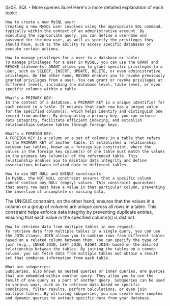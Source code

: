 0x0E. SQL - More queries
Sure! Here's a more detailed explanation of each topic:

    How to create a new MySQL user:
    Creating a new MySQL user involves using the appropriate SQL command, typically within the context of an administrative account. By executing the appropriate query, you can define a username and password for the new user, as well as specify the privileges they should have, such as the ability to access specific databases or execute certain actions.

    How to manage privileges for a user to a database or table:
    To manage privileges for a user in MySQL, you can use the GRANT and REVOKE statements. GRANT allows you to grant specific privileges to a user, such as SELECT, INSERT, UPDATE, DELETE, or even administrative privileges. On the other hand, REVOKE enables you to revoke previously granted privileges from a user. You can grant or revoke privileges at different levels, including the database level, table level, or even specific columns within a table.

    What's a PRIMARY KEY:
    In the context of a database, a PRIMARY KEY is a unique identifier for each record in a table. It ensures that each row has a unique value for the specified column(s), which helps identify and distinguish one record from another. By designating a primary key, you can enforce data integrity, facilitate efficient indexing, and establish relationships between tables through foreign keys.

    What's a FOREIGN KEY:
    A FOREIGN KEY is a column or a set of columns in a table that refers to the PRIMARY KEY of another table. It establishes a relationship between two tables, known as a foreign key constraint, where the values in the foreign key column(s) of one table must match the values in the primary key column(s) of the referenced table. This relationship enables you to maintain data integrity and define associations between related data in different tables.

    How to use NOT NULL and UNIQUE constraints:
    In MySQL, the NOT NULL constraint ensures that a specific column cannot contain any NULL (empty) values. This constraint guarantees that every row must have a value in that particular column, preventing the insertion of incomplete or missing data.

The UNIQUE constraint, on the other hand, ensures that the values in a column or a group of columns are unique across all rows in a table. This constraint helps enforce data integrity by preventing duplicate entries, ensuring that each value in the specified column(s) is distinct.

    How to retrieve data from multiple tables in one request:
    To retrieve data from multiple tables in a single query, you can use the JOIN clause. JOIN allows you to combine rows from different tables based on a related column between them. You can specify the type of join (e.g., INNER JOIN, LEFT JOIN, RIGHT JOIN) based on the desired relationship between the tables. By joining the tables on a common column, you can fetch data from multiple tables and obtain a result set that combines information from each table.

    What are subqueries:
    Subqueries, also known as nested queries or inner queries, are queries that are embedded within another query. They allow you to use the result of one query as a part of another query. Subqueries can be used in various ways, such as to retrieve data based on specific conditions, filter results, perform calculations, or even join multiple tables. By utilizing subqueries, you can create more complex and dynamic queries to extract specific data from your database.


